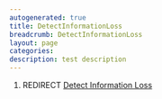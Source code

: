 ```yaml
---
autogenerated: true
title: DetectInformationLoss
breadcrumb: DetectInformationLoss
layout: page
categories: 
description: test description
---
```


1.  REDIRECT [Detect Information Loss](Detect_Information_Loss "wikilink")
